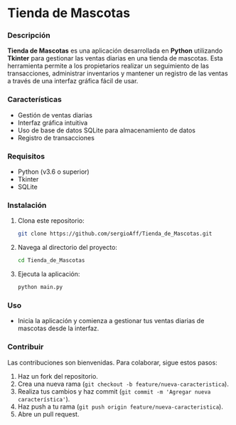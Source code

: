 # Tienda de Mascotas

### Descripción
**Tienda de Mascotas** es una aplicación desarrollada en **Python** utilizando **Tkinter** para gestionar las ventas diarias en una tienda de mascotas. Esta herramienta permite a los propietarios realizar un seguimiento de las transacciones, administrar inventarios y mantener un registro de las ventas a través de una interfaz gráfica fácil de usar.

### Características
- Gestión de ventas diarias
- Interfaz gráfica intuitiva
- Uso de base de datos SQLite para almacenamiento de datos
- Registro de transacciones

### Requisitos
- Python (v3.6 o superior)
- Tkinter
- SQLite

### Instalación
1. Clona este repositorio:
    ```bash
    git clone https://github.com/sergioAff/Tienda_de_Mascotas.git
    ```
2. Navega al directorio del proyecto:
    ```bash
    cd Tienda_de_Mascotas
    ```
3. Ejecuta la aplicación:
    ```bash
    python main.py
    ```

### Uso
- Inicia la aplicación y comienza a gestionar tus ventas diarias de mascotas desde la interfaz.

### Contribuir
Las contribuciones son bienvenidas. Para colaborar, sigue estos pasos:

1. Haz un fork del repositorio.
2. Crea una nueva rama (`git checkout -b feature/nueva-caracteristica`).
3. Realiza tus cambios y haz commit (`git commit -m 'Agregar nueva característica'`).
4. Haz push a tu rama (`git push origin feature/nueva-caracteristica`).
5. Abre un pull request.
